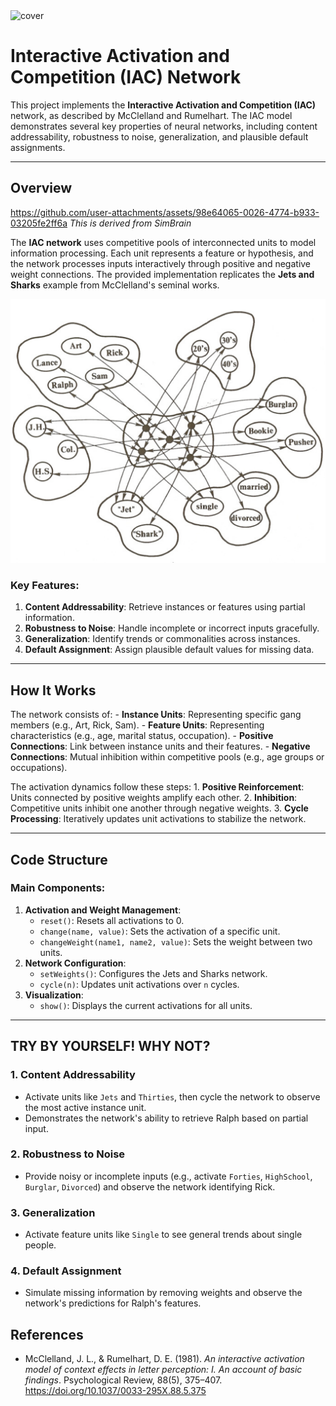 <img width="1555" alt="cover" src="https://github.com/user-attachments/assets/6396a00d-605d-4cad-bd0a-03a5d33036d6">

# Interactive Activation and Competition (IAC) Network
This project implements the **Interactive Activation and Competition (IAC)** network, as described by McClelland and Rumelhart. The IAC model demonstrates several key properties of neural networks, including content addressability, robustness to noise, generalization, and plausible default assignments.

------------------------------------------------------------------------

## Overview


https://github.com/user-attachments/assets/98e64065-0026-4774-b933-03205fe2ff6a
*This is derived from SimBrain*

The **IAC network** uses competitive pools of interconnected units to model information processing. Each unit represents a feature or hypothesis, and the network processes inputs interactively through positive and negative weight connections. The provided implementation replicates the **Jets and Sharks** example from McClelland's seminal works.

![](/pic/IAC_net_JS.png)

### Key Features:

1.  **Content Addressability**: Retrieve instances or features using partial information.
2.  **Robustness to Noise**: Handle incomplete or incorrect inputs gracefully.
3.  **Generalization**: Identify trends or commonalities across instances.
4.  **Default Assignment**: Assign plausible default values for missing data.

------------------------------------------------------------------------

## How It Works

The network consists of: - **Instance Units**: Representing specific gang members (e.g., Art, Rick, Sam). - **Feature Units**: Representing characteristics (e.g., age, marital status, occupation). - **Positive Connections**: Link between instance units and their features. - **Negative Connections**: Mutual inhibition within competitive pools (e.g., age groups or occupations).

The activation dynamics follow these steps: 1. **Positive Reinforcement**: Units connected by positive weights amplify each other. 2. **Inhibition**: Competitive units inhibit one another through negative weights. 3. **Cycle Processing**: Iteratively updates unit activations to stabilize the network.

------------------------------------------------------------------------

## Code Structure

### Main Components:

1.  **Activation and Weight Management**:
    -   `reset()`: Resets all activations to 0.
    -   `change(name, value)`: Sets the activation of a specific unit.
    -   `changeWeight(name1, name2, value)`: Sets the weight between two units.
2.  **Network Configuration**:
    -   `setWeights()`: Configures the Jets and Sharks network.
    -   `cycle(n)`: Updates unit activations over `n` cycles.
3.  **Visualization**:
    -   `show()`: Displays the current activations for all units.

------------------------------------------------------------------------

## TRY BY YOURSELF! WHY NOT?

### 1. **Content Addressability**

-   Activate units like `Jets` and `Thirties`, then cycle the network to observe the most active instance unit.
-   Demonstrates the network's ability to retrieve Ralph based on partial input.

### 2. **Robustness to Noise**

-   Provide noisy or incomplete inputs (e.g., activate `Forties`, `HighSchool`, `Burglar`, `Divorced`) and observe the network identifying Rick.

### 3. **Generalization**

-   Activate feature units like `Single` to see general trends about single people.

### 4. **Default Assignment**

-   Simulate missing information by removing weights and observe the network's predictions for Ralph's features.

## References

-   McClelland, J. L., & Rumelhart, D. E. (1981). *An interactive activation model of context effects in letter perception: I. An account of basic findings*. Psychological Review, 88(5), 375–407. <https://doi.org/10.1037/0033-295X.88.5.375>

